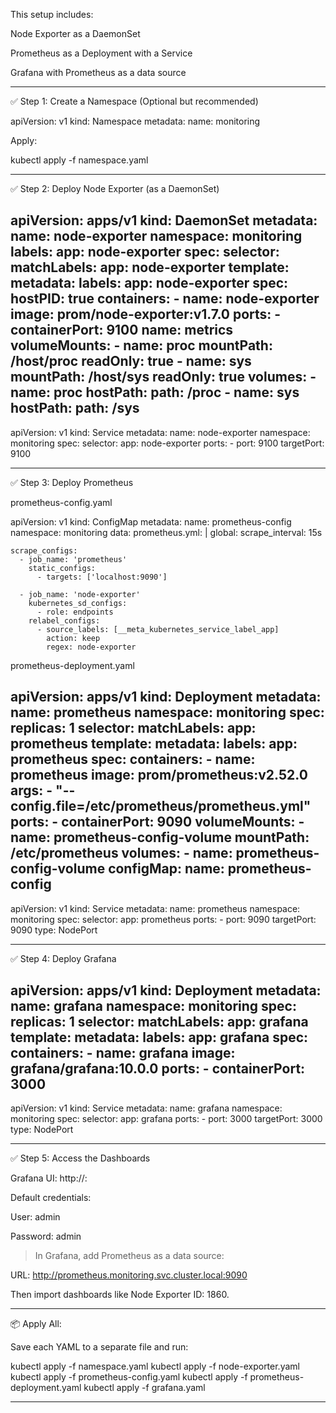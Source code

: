 
This setup includes:

Node Exporter as a DaemonSet

Prometheus as a Deployment with a Service

Grafana with Prometheus as a data source



---

✅ Step 1: Create a Namespace (Optional but recommended)

apiVersion: v1
kind: Namespace
metadata:
  name: monitoring

Apply:

kubectl apply -f namespace.yaml


---

✅ Step 2: Deploy Node Exporter (as a DaemonSet)

apiVersion: apps/v1
kind: DaemonSet
metadata:
  name: node-exporter
  namespace: monitoring
  labels:
    app: node-exporter
spec:
  selector:
    matchLabels:
      app: node-exporter
  template:
    metadata:
      labels:
        app: node-exporter
    spec:
      hostPID: true
      containers:
        - name: node-exporter
          image: prom/node-exporter:v1.7.0
          ports:
            - containerPort: 9100
              name: metrics
          volumeMounts:
            - name: proc
              mountPath: /host/proc
              readOnly: true
            - name: sys
              mountPath: /host/sys
              readOnly: true
      volumes:
        - name: proc
          hostPath:
            path: /proc
        - name: sys
          hostPath:
            path: /sys
---
apiVersion: v1
kind: Service
metadata:
  name: node-exporter
  namespace: monitoring
spec:
  selector:
    app: node-exporter
  ports:
    - port: 9100
      targetPort: 9100


---

✅ Step 3: Deploy Prometheus

prometheus-config.yaml

apiVersion: v1
kind: ConfigMap
metadata:
  name: prometheus-config
  namespace: monitoring
data:
  prometheus.yml: |
    global:
      scrape_interval: 15s

    scrape_configs:
      - job_name: 'prometheus'
        static_configs:
          - targets: ['localhost:9090']

      - job_name: 'node-exporter'
        kubernetes_sd_configs:
          - role: endpoints
        relabel_configs:
          - source_labels: [__meta_kubernetes_service_label_app]
            action: keep
            regex: node-exporter

prometheus-deployment.yaml

apiVersion: apps/v1
kind: Deployment
metadata:
  name: prometheus
  namespace: monitoring
spec:
  replicas: 1
  selector:
    matchLabels:
      app: prometheus
  template:
    metadata:
      labels:
        app: prometheus
    spec:
      containers:
        - name: prometheus
          image: prom/prometheus:v2.52.0
          args:
            - "--config.file=/etc/prometheus/prometheus.yml"
          ports:
            - containerPort: 9090
          volumeMounts:
            - name: prometheus-config-volume
              mountPath: /etc/prometheus
      volumes:
        - name: prometheus-config-volume
          configMap:
            name: prometheus-config
---
apiVersion: v1
kind: Service
metadata:
  name: prometheus
  namespace: monitoring
spec:
  selector:
    app: prometheus
  ports:
    - port: 9090
      targetPort: 9090
  type: NodePort


---

✅ Step 4: Deploy Grafana

apiVersion: apps/v1
kind: Deployment
metadata:
  name: grafana
  namespace: monitoring
spec:
  replicas: 1
  selector:
    matchLabels:
      app: grafana
  template:
    metadata:
      labels:
        app: grafana
    spec:
      containers:
        - name: grafana
          image: grafana/grafana:10.0.0
          ports:
            - containerPort: 3000
---
apiVersion: v1
kind: Service
metadata:
  name: grafana
  namespace: monitoring
spec:
  selector:
    app: grafana
  ports:
    - port: 3000
      targetPort: 3000
  type: NodePort


---

✅ Step 5: Access the Dashboards

Grafana UI: http://<node-ip>:<NodePort>

Default credentials:

User: admin

Password: admin



> In Grafana, add Prometheus as a data source:



URL: http://prometheus.monitoring.svc.cluster.local:9090


Then import dashboards like Node Exporter ID: 1860.


---

📦 Apply All:

Save each YAML to a separate file and run:

kubectl apply -f namespace.yaml
kubectl apply -f node-exporter.yaml
kubectl apply -f prometheus-config.yaml
kubectl apply -f prometheus-deployment.yaml
kubectl apply -f grafana.yaml


---



